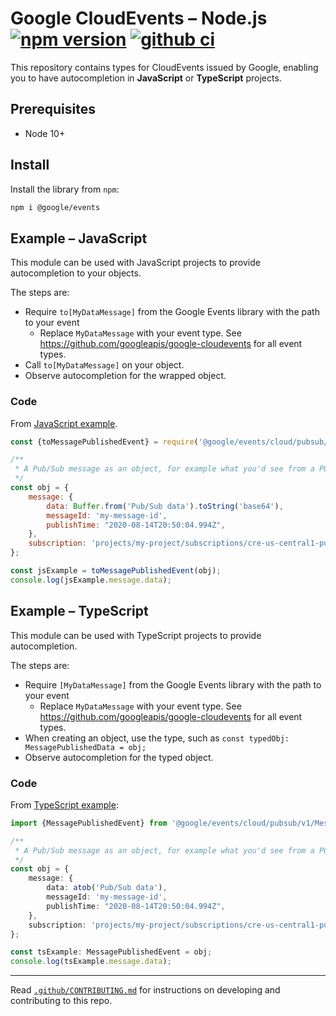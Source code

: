 # Google CloudEvents – Node.js [![npm version](https://badge.fury.io/js/%40google%2Fevents.svg)](https://www.npmjs.com/package/@google/events) [![github ci](https://github.com/googleapis/google-cloudevents-nodejs/workflows/ci/badge.svg)](https://github.com/googleapis/google-cloudevents-nodejs/actions?query=workflow%3Aci)

This repository contains types for CloudEvents issued by Google,
enabling you to have autocompletion in **JavaScript** or **TypeScript** projects.

## Prerequisites

- Node 10+

## Install

Install the library from `npm`:

```sh
npm i @google/events
```

## Example – JavaScript

This module can be used with JavaScript projects to provide autocompletion to your objects.

The steps are:

- Require `to[MyDataMessage]` from the Google Events library with the path to your event
    - Replace `MyDataMessage` with your event type. See https://github.com/googleapis/google-cloudevents for all event types.
- Call `to[MyDataMessage]` on your object.
- Observe autocompletion for the wrapped object.

### Code

From [JavaScript example](./examples/javascript.js).

```js
const {toMessagePublishedEvent} = require('@google/events/cloud/pubsub/v1/MessagePublishedData');

/**
 * A Pub/Sub message as an object, for example what you'd see from a POST request.
 */
const obj = {
    message: {
        data: Buffer.from('Pub/Sub data').toString('base64'),
        messageId: 'my-message-id',
        publishTime: "2020-08-14T20:50:04.994Z",
    },
    subscription: 'projects/my-project/subscriptions/cre-us-central1-pubsub-trigger-5-sub-000'
};

const jsExample = toMessagePublishedEvent(obj);
console.log(jsExample.message.data);
```

## Example – TypeScript

This module can be used with TypeScript projects to provide autocompletion.

The steps are:

- Require `[MyDataMessage]` from the Google Events library with the path to your event
    - Replace `MyDataMessage` with your event type. See https://github.com/googleapis/google-cloudevents for all event types.
- When creating an object, use the type, such as `const typedObj: MessagePublishedData = obj;`
- Observe autocompletion for the typed object.

### Code

From [TypeScript example](./examples/typescript.ts):

```ts
import {MessagePublishedEvent} from '@google/events/cloud/pubsub/v1/MessagePublishedData';

/**
 * A Pub/Sub message as an object, for example what you'd see from a POST request.
 */
const obj = {
    message: {
        data: atob('Pub/Sub data'),
        messageId: 'my-message-id',
        publishTime: "2020-08-14T20:50:04.994Z",
    },
    subscription: 'projects/my-project/subscriptions/cre-us-central1-pubsub-trigger-5-sub-000'
};

const tsExample: MessagePublishedEvent = obj;
console.log(tsExample.message.data);
```

---

Read [`.github/CONTRIBUTING.md`](.github/CONTRIBUTING.md) for instructions on developing and contributing to this repo.